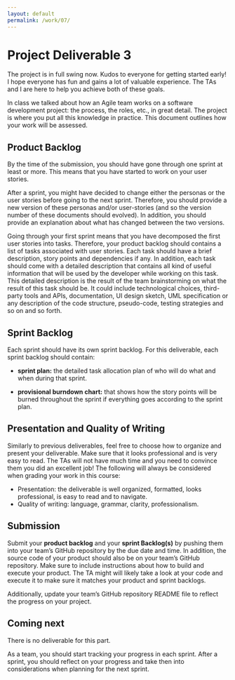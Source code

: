 ```yaml
---
layout: default
permalink: /work/07/
---
```


# Project Deliverable 3

The project is in full swing now. Kudos to everyone for getting started early! I hope everyone has fun and gains a lot of valuable experience. The TAs and I are here to help you achieve both of these goals.

In class we talked about how an Agile team works on a software development project: the process, the roles, etc., in great detail. The project is where you put all this knowledge in practice. This document outlines how your work will be assessed.

## Product Backlog

By the time of the submission, you should have gone through one sprint at least or more. This means that you have started to work on your user stories. 

After a sprint, you might have decided to change either the personas or the user stories before going to the next sprint. Therefore, you should provide a new version of these personas and/or user-stories (and so the version number of these documents should evolved). In addition, you should provide an explanation about what has changed between the two versions. 

Going through your first sprint means that you have decomposed the first user stories into tasks. Therefore, your product backlog should contains a list of tasks associated with user stories. Each task should have a brief description, story points and dependencies if any. In addition, each task should come with a detailed description that contains all kind of useful information that will be used by the developer while working on this task. This detailed description is the result of the team brainstorming on what the result of this task should be. It could include technological choices, third-party tools and APIs, documentation, UI design sketch, UML specification or any description of the code structure, pseudo-code, testing strategies and so on and so forth.

## Sprint Backlog

Each sprint should have its own sprint backlog. For this deliverable, each sprint backlog should contain: 

- **sprint plan:** the detailed task allocation plan of who will do what and when during that sprint. 

- **provisional burndown chart:** that shows how the story points will be burned throughout the sprint if everything goes according to the sprint plan. 

## Presentation and Quality of Writing

Similarly to previous deliverables, feel free to choose how to organize and present your deliverable. Make sure that it looks professional and is very easy to read. The TAs will not have much time and you need to convince them you did an excellent job! The following will always be considered when grading your work in this course:

- Presentation: the deliverable is well organized, formatted, looks professional, is easy to read and to navigate. 
- Quality of writing: language, grammar, clarity, professionalism.

## Submission

Submit your **product backlog** and your **sprint Backlog(s)** by pushing them into your team’s GitHub repository by the due date and time. In addition, the source code of your product should also be on your team’s GitHub repository. Make sure to include instructions about how to build and execute your product. The TA might will likely take a look at your code and execute it to make sure it matches your product and sprint backlogs. 

Additionally, update your team’s GitHub repository README file to reflect the progress on your project. 

## Coming next

There is no deliverable for this part. 

As a team, you should start tracking your progress in each sprint. After a sprint, you should reflect on your progress and take then into considerations when planning for the next sprint.  